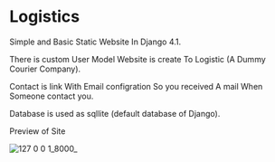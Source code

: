 # Logistics

Simple and Basic Static Website In Django 4.1.

There is custom User Model Website is create To Logistic (A Dummy Courier Company).

Contact is link With Email configration So you received A mail When Someone contact you.

Database is used as sqllite (default database of Django).


Preview of Site


![127 0 0 1_8000_](https://user-images.githubusercontent.com/86400964/222530424-cf6bece3-64db-4c1c-8c59-7bc9ea689ad3.png)
